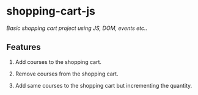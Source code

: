 # shopping-cart-js

_Basic shopping cart project using JS, DOM, events etc.._

## Features

1. Add courses to the shopping cart.

2. Remove courses from the shopping cart.

3. Add same courses to the shopping cart but incrementing the quantity.